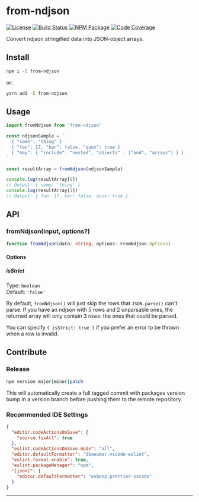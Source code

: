 # from-ndjson

[![License][img-license]][lnk-license]
[![Build Status][img-github]][lnk-github]
[![NPM Package][img-npm]][lnk-npm]
[![Code Coverage][img-codecov]][lnk-codecov]

Convert ndjson stringified data into JSON-object arrays.

## Install

```sh
npm i -E from-ndjson
```

or:

```sh
yarn add -E from-ndjson
```

## Usage

```js
import fromNdjson from 'from-ndjson'

const ndjsonSample = `
  { "some": "thing" }
  { "foo": 17, "bar": false, "quux": true }
  { "may": { "include": "nested", "objects" : ["and", "arrays"] } }
`

const resultArray = fromNdjson(ndjsonSample)

console.log(resultArray[0])
// Output: { some: 'thing' }
console.log(resultArray[1])
// Output: { foo: 17, bar: false, quux: true }
```

## API

### fromNdjson(input, options?)

```ts
function fromNdjson(data: string, options: FromNdjson.Options)
```

#### Options

##### isStrict

Type: `boolean`\
Default: `'false'`

By default, `fromNdjson()` will just skip the rows that `JSON.parse()` can't parse. If you have an ndjson with 5 rows
and 2 unparsable ones, the returned array will only contain 3 rows: the ones that could be parsed.

You can specify `{ isStrict: true }` if you prefer an error to be thrown when a row is invalid.

## Contribute

### Release

```sh
npm version major|minor|patch
```

This will automatically create a full tagged commit with packages version bump in a version branch before pushing them
to the remote repository.

### Recommended IDE Settings

```json
{
  "editor.codeActionsOnSave": {
    "source.fixAll": true
  },
  "eslint.codeActionsOnSave.mode": "all",
  "editor.defaultFormatter": "dbaeumer.vscode-eslint",
  "eslint.format.enable": true,
  "eslint.packageManager": "npm",
  "[json]": {
    "editor.defaultFormatter": "esbenp.prettier-vscode"
  }
}
```

---

[img-github]:
  https://img.shields.io/github/workflow/status/ivangabriele/from-ndjson/Test%20&%20Publish/main?style=flat-square
[img-license]: https://img.shields.io/github/license/ivangabriele/from-ndjson?style=flat-square
[lnk-github]: https://github.com/ivangabriele/from-ndjson/actions?query=branch%3Amain++
[lnk-license]: https://github.com/ivangabriele/from-ndjson/blob/main/LICENSE
[img-npm]: https://img.shields.io/npm/v/from-ndjson?style=flat-square
[lnk-npm]: https://www.npmjs.com/package/from-ndjson
[img-codecov]: https://img.shields.io/codecov/c/github/ivangabriele/from-ndjson/main?style=flat-square
[lnk-codecov]: https://app.codecov.io/gh/ivangabriele/from-ndjson/branch/main
